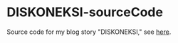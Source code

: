 # DISKONEKSI-sourceCode
Source code for my blog story "DISKONEKSI," see [here](https://pengkhayalpasif.blogspot.com/2024/09/DISKONEKSI.html).
